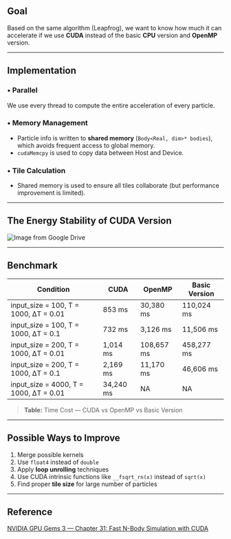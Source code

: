## **Goal**

Based on the same algorithm (Leapfrog), we want to know how much it can accelerate if we use **CUDA** instead of the basic **CPU** version and **OpenMP** version.

---

## **Implementation**

### • Parallel
We use every thread to compute the entire acceleration of every particle.

### • Memory Management
- Particle info is written to **shared memory** (`Body<Real, dim>* bodies`), which avoids frequent access to global memory.
- `cudaMemcpy` is used to copy data between Host and Device.

### • Tile Calculation
- Shared memory is used to ensure all tiles collaborate (but performance improvement is limited).

---

## **The Energy Stability of CUDA Version**

![Image from Google Drive](https://drive.google.com/uc?export=view&id=1-5S1qt4WS4UZPgrP3HfeLqwucbCD8C0k)

---

## **Benchmark**

| Condition | CUDA | OpenMP | Basic Version |
|----------|------|--------|---------------|
| input_size = 100, T = 1000, ΔT = 0.01 | 853 ms | 30,380 ms | 110,024 ms |
| input_size = 100, T = 1000, ΔT = 0.1  | 732 ms | 3,126 ms  | 11,506 ms  |
| input_size = 200, T = 1000, ΔT = 0.01 | 1,014 ms | 108,657 ms | 458,277 ms |
| input_size = 200, T = 1000, ΔT = 0.1  | 2,169 ms | 11,170 ms  | 46,606 ms  |
| input_size = 4000, T = 1000, ΔT = 0.01| 34,240 ms | NA | NA |

> **Table:** Time Cost — CUDA vs OpenMP vs Basic Version

---

## **Possible Ways to Improve**

1. Merge possible kernels  
2. Use `float4` instead of `double`  
3. Apply **loop unrolling** techniques  
4. Use CUDA intrinsic functions like `__fsqrt_rn(x)` instead of `sqrt(x)`  
5. Find proper **tile size** for large number of particles  

---

## **Reference**

[NVIDIA GPU Gems 3 — Chapter 31: Fast N-Body Simulation with CUDA](https://developer.nvidia.com/gpugems/gpugems3/part-v-physics-simulation/chapter-31-fast-n-body-simulation-cuda)
